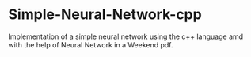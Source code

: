# Simple-Neural-Network-cpp
Implementation of a simple neural network using the c++ language amd with the help of Neural Network in a Weekend pdf.
